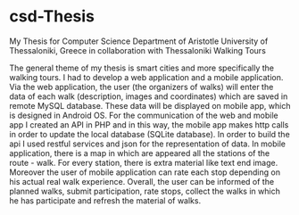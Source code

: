 # csd-Thesis
My Thesis for Computer Science Department of Aristotle University of Thessaloniki, Greece in collaboration with Thessaloniki Walking Tours

The general theme of my thesis is smart cities and more specifically the walking tours. I had to develop a web application and a mobile application. Via the web application, the user (the organizers of walks) will enter the data of each walk (description, images and coordinates) which are saved in remote MySQL database. These data will be displayed on mobile app, which is designed in Android OS. For the communication of the web and mobile app I created an API in PHP and in this way, the mobile app makes http calls in order to update the local database  (SQLite database). In order to build the api I used restful services and json for the representation of data. In mobile application, there is a map in which are appeared all the stations of the route - walk. For every station, there is extra material like text end image. Moreover the user of mobile application  can rate each stop depending on his actual real walk experience. Overall, the user can be informed of the planned walks, submit participation, rate stops, collect the walks in which he has participate and refresh the material of walks.
